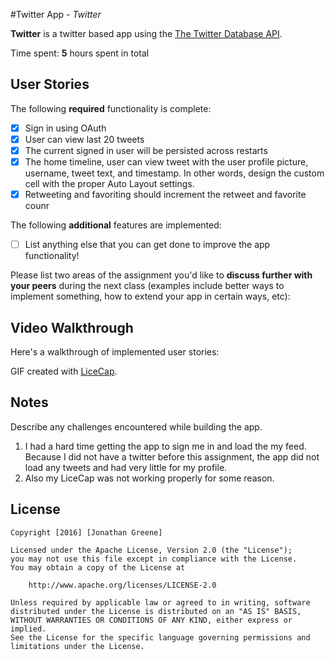 #Twitter App - *Twitter*

**Twitter** is a twitter based app using the [The Twitter Database API](https://apps.twitter.com/app/9535802/keys).

Time spent: **5** hours spent in total

## User Stories

The following **required** functionality is complete:

- [x] Sign in using OAuth
- [x] User can view last 20 tweets
- [x] The current signed in user will be persisted across restarts
- [x] The home timeline, user can view tweet with the user profile picture, username, tweet text, and timestamp. In other words, design        the custom cell with the proper Auto Layout settings.
- [x] Retweeting and favoriting should increment the retweet and favorite counr

The following **additional** features are implemented:

- [ ] List anything else that you can get done to improve the app functionality!

Please list two areas of the assignment you'd like to **discuss further with your peers** during the next class (examples include better ways to implement something, how to extend your app in certain ways, etc):

## Video Walkthrough 

Here's a walkthrough of implemented user stories:


GIF created with [LiceCap](http://www.cockos.com/licecap/).

## Notes

Describe any challenges encountered while building the app.
1. I had a hard time getting the app to sign me in and load the my feed. Because I did not have a twitter before this assignment, the app did not load any tweets and had very little for my profile.
2. Also my LiceCap was not working properly for some reason.


## License

    Copyright [2016] [Jonathan Greene]

    Licensed under the Apache License, Version 2.0 (the "License");
    you may not use this file except in compliance with the License.
    You may obtain a copy of the License at

        http://www.apache.org/licenses/LICENSE-2.0

    Unless required by applicable law or agreed to in writing, software
    distributed under the License is distributed on an "AS IS" BASIS,
    WITHOUT WARRANTIES OR CONDITIONS OF ANY KIND, either express or implied.
    See the License for the specific language governing permissions and
    limitations under the License.
